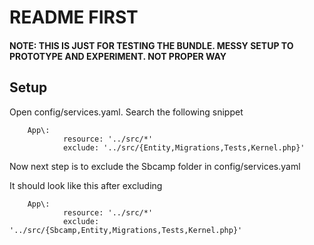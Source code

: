 # README FIRST

#### NOTE: THIS IS JUST FOR TESTING THE BUNDLE. MESSY SETUP TO PROTOTYPE AND EXPERIMENT. NOT PROPER WAY

##  Setup

Open config/services.yaml. Search the following snippet

```
    App\:
            resource: '../src/*'
            exclude: '../src/{Entity,Migrations,Tests,Kernel.php}'

```

Now next step is to exclude the Sbcamp folder in config/services.yaml

It should look like this after excluding

```
    App\:
            resource: '../src/*'
            exclude: '../src/{Sbcamp,Entity,Migrations,Tests,Kernel.php}'
            
```
